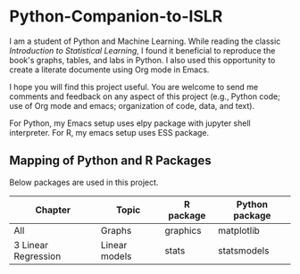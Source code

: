 # Python-Companion-to-ISLR
I am a student of Python and Machine Learning.  While reading the classic *Introduction to Statistical Learning*, I found it beneficial to reproduce the book's graphs, tables, and labs in Python.  I also used this opportunity to create a literate documente using Org mode in Emacs.

I hope you will find this project useful.  You are welcome to send me comments and feedback on any aspect of this project (e.g., Python code; use of Org mode and emacs; organization of code, data, and text).

For Python, my Emacs setup uses elpy package with jupyter shell interpreter.  For R, my emacs setup uses ESS package. 

## Mapping of Python and R Packages
Below packages are used in this project. 

Chapter | Topic | R package | Python package
--------|-------|------------|----------------
	All |Graphs | graphics   | matplotlib
	3 Linear Regression | Linear models | stats | statsmodels
